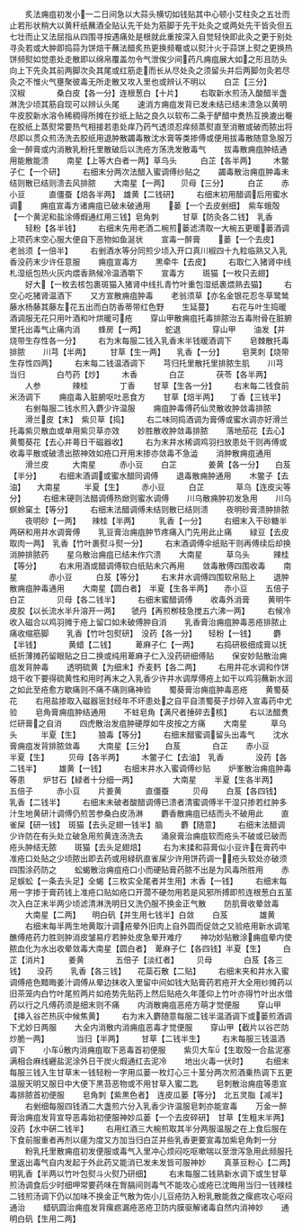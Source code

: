 <!-- { "loadSidebar": true } -->
　　炙法痈疽初发小一二日间急以大蒜头横切如钱贴其中心顿小艾柱灸之五壮而止若形状稍大以黄秆纸蘸酒全贴认先干处为筋脚于先干处灸之或两处先干皆灸但五七壮而止又法屈指从四围寻按遇痛处是根就此重按深入自觉轻快即此灸之更于别处寻灸若或大肿即捣蒜为饼焙干蘸法醋炙热更换频罨或以熨汁火于蒜饼上熨之更换热饼频熨如觉患处走散即以绵帛覆盖勿令气泄俟少间药凡痈疽展大如之形且防头向上下先灸其前两脚次灸其尾或红筋走而长从尽处灸之须留头并后两脚勿灸若尽灸之不惟火气壅聚彼毒无所走散又攻入里也或辨认不明以
　　白芷【三分】　　　汉椒　　　　桑白皮【各一分】连根葱白【十片】
　　右取新水煎汤入酸醋半盏淋洗少顷其筋自现可以辨认头尾
　　速消方痈疽发背已发未结已结未溃急以黄明牛皮胶新水溶令稀稠得所摊在抄纸上贴之良久以软布二条于酽醋中煑热互换漉出罨在胶纸上蒸熨常要热气相接若患处痒乃药气透须忍痒频蒸熨直至消散或破而脓出将尽即以贯众煎汤洗去胶纸用退肿散蠲毒散沈水膏等类掺傅或便用拔毒散随意急服万金一醉膏或内消散乳粉托里散破后以洗疮方荡洗发散毒气
　　拔毒散痈疽肿结通用能散能溃
　　南星【上等大白者一两】草乌头　　　白芷【各半两】
　　木鳖子仁【一个研】
　　右细末分两次法醋入蜜调傅纱贴之
　　蠲毒散治痈疽肿毒未结则散已结则溃去风排脓
　　大南星【一两】　　贝母【三分】　　　白芷
　　赤小豆　　　直僵蚕【焙各半两】　雄黄【二钱研】
　　右细末初用醋调后用蜜水调
　　痈疽宣毒方诸痈疽已破未破通用
　　蒌【一个去皮剉细】　紫车蛾殻【一个黄泥和盐涂傅煆通红用三钱】皂角刺　　　甘草【防灸各二钱】　乳香
　　轻粉【各半钱】
　　右细末先用老酒二椀煎蒌滤清取一大椀五更暖蒌酒调上项药末空心服大便自下恶物如鱼涎状
　　宣毒一醉膏
　　蒌【一个去皮】　　老翁须【一倍半】
　　右剉酒水等分同煎少顷入开口真川椒四十九粒临熟又入乳香没药末少许任意服
　　痈疽宣毒方
　　黒牵牛【去皮】
　　右取仁入猪肾中线札湿纸包热火灰内煨香熟候冷温酒嚼下
　　宣毒方
　　斑猫【一枚只去翅】
　　好大【一枚去核包裹斑猫入猪肾中线扎青竹叶重包湿纸裹煨熟去猫】
　　右空心吃猪肾温酒下
　　又方宣散痈疽肿毒
　　老翁须草【亦名金银花忍冬草鹭鸶藤水杨藤其藤左花五出而白防香蒂带红色野
　　生延蔓】
　　右花与叶生捣暖酒调服无花只用叶酒和叶烘暖可疮
　　穿山甲散痈疽托毒排脓治五毒附骨在脏腑里托出毒气止痛内消
　　蜂房【一两】　　　蛇退　　　　穿山甲
　　油发【并烧带生存性各一分】
　　右为末每服二钱入乳香末半钱暖酒调下
　　皂棘散托毒排脓
　　川芎【半两】　　　甘草【生一两】　　乳香【一分】
　　皂荚刺【烧带生存性四两】
　　右末每二钱温酒调下
　　芎归托里散托里排脓生肌
　　川芎　　　　当归　　　　白芍药【炒】
　　木香　　　　白芷　　　　茯苓【各半两】
　　人参　　　　辣桂　　　　丁香
　　甘草【生各一分】
　　右末每二钱食前米汤调下
　　痈疽毒入脏腑呕吐恶食方
　　甘草【焙半两】　　丁香【三钱半】
　　右剉每服二钱水煎入麝少许温服
　　痈疽肿毒傅药仙灵散收肿敛毒排脓
　　滑兰皮【末】　紫贝草【捣】
　　右二味同捣酒调为膏傅或蜜水调亦好滑兰托毒紫贝散血或单用紫贝草亦效
　　妙胜散收肿敛毒排脓
　　落地茄花【去心】　黄蜀葵花【去心并蕚日干磁器收】
　　右为末井水稀调鸡羽扫放患处干则再傅或收毒平散或破溃出脓神效如疮口开用末掺亦敛毒不急澁
　　消肿散痈疽通用
　　滑兰皮　　　大南星　　　赤小豆
　　白芷　　　　姜黄【各一分】　　白芨【半分】
　　右细末酒调或蜜水醋同调傅
　　退毒散痈肿通用
　　木鳖子【去油】　　大南星　　　半夏【生】
　　赤小豆　　　白芷　　　　草乌【连皮尖等分】
　　右细末硬则法醋调傅热焮则蜜水调傅
　　川乌散痈肿初发急用
　　川乌　　　　螟蛉窠土【等分】
　　右细末法醋调傅未结则散已结则溃
　　夜明砂膏溃肿排脓
　　夜明砂【一两】　　辣桂【半两】　　　乳香【一分】
　　右细末入干砂糖半两硏和用井水调膏傅
　　乳豆膏治痈疽肿节疼痛入门先用此止痛
　　緑豆【去皮取肉一两】　乳香【竹叶裹熨斗熨一分】
　　右末酒调傅伞纸贴干则再傅续后却换消肿排脓药
　　星乌散治痈疽已结未作穴溃
　　大南星　　　草乌头　　　辣桂【等分】
　　右末用酒或醋调傅软白纸贴未穴再用
　　敛毒散傅四围收毒
　　南星　　　　赤小豆　　　白芨【等分】
　　右末井水调傅四围软帛贴上
　　退肿散痈疽肿毒通用
　　大南星【圆白者】　半夏【生各半两】　　赤小豆
　　五倍子　　　白芷　　　　贝母【各二钱半】
　　右细末蜜醋调傅
　　收毒外消膏
　　黄明牛皮胶【以长流水半升溶开一两】　　虢丹【再煎栁枝急搅五六沸一两】
　　右候冷收入磁合以鸡羽摊于疮上留口如未破傅肿自消
　　乳香膏治痈疽肿毒恶疮排脓止痛收缩筋脚
　　乳香【竹叶包熨研】　没药【各一分】　　轻粉【一钱】
　　麝【半钱】　　　　黄蜡【二钱】　　　萆麻子仁【一两】
　　右捣研极细成膏以抚纸折薄摊药留眼贴之日二换或纯用萆麻子仁入没药研细傅贴
　　保安妙贴散治痈疽发背肿毒
　　透明硫黄【为细末】乔麦麫【各二两】
　　右用井花水调和作饼焙干收下要得硫黄性和用时再末之入乳香少许井水调厚傅疮上如干以鸡羽蘸新水润之如此至疮愈方歇痛则不痛不痛则痛神验
　　蜀葵膏治痈疽肿毒恶疮
　　黄蜀葵花
　　右用盐掺取入磁器宻封经年不坏患处之自平自溃蜀葵子炒碎入宣毒药中尤验
　　皂角膏痈疽肿结通用
　　不蛀皂角【满尺者捶碎去核】
　　右以法醋煑烂研膏之自消
　　四虎散治发疽肿硬厚如牛皮按之方痛
　　大南星　　　草乌头　　　半夏【生】
　　狼毒【等分】
　　右细末醋蜜调留头出毒气
　　沈水膏痈疽发背排脓敛毒
　　大南星【三分】　　白芨　　　　白芷
　　赤小豆　　　半夏【生】　　　贝母【各半两】
　　木鳖子仁【去油】　乳香　　　　没药【各二钱半】
　　雄黄【一钱】
　　右细末井水入蜜调傅纱贴
　　炉峯散治痈疽肿毒等患
　　炉甘石【緑者十分细一两】　　　　　大南星
　　半夏【生各半两】　　五倍子　　　赤小豆
　　片姜黄　　　直僵蚕　　　贝母
　　白芨【各四钱】　　乳香【二钱半】
　　右细末未破者酸醋调傅已溃者清蜜调傅半干湿只掺若红肿多汁生地黄研汁调傅仍煎苦参桑白皮汤淋
　　麝香散痈疽已结而头不破用此
　　直雀屎【研一钱】　斑猫【去头足翅一钱半】脑
　　麝【随意】
　　右细末法醋调少许防在有头处立破急用煎黄连汤洗去
　　涌泉膏治痈疽软而疮头不破或已破而疮头肿结无脓
　　斑猫【去头足翅焙】
　　右为末揉和蒜膏似小豆许在膏药中准疮口处贴之少顷脓出即去药或用緑矾直雀屎少许用饼药调一疮头软处亦破须四围涂药防之
　　蚣蝎散治痈疽疮口小而硬贴膏药脓不出是为风毒所胜用
　　赤足蜈蚣【一条去头足】全蝎【三枚实全尾者并生用】木香【一钱】
　　右细末每用一字掺于膏药钱上准疮口贴如疮口开濶不硬勿用若是风邪所搏即煎连根葱白五茎次入白芷末半两少顷滤清淋洗明日又洗仍服不换金正气散
　　防肌膏收晕敛毒
　　大南星【二两】　　明白矾【并生用七钱半】白敛
　　白芨　　　　雄黄
　　右细末每半两生地黄取汁调疮晕外旧肉上自外圆而促敛之又验疮用新水调笔醮傅疮药力胜则肿消皮皱易疗若肿处皮急晕开难疗
　　神功妙贴散涂痈疽晕内使脓血化为水出收晕敛毒大南星【圆白者】　萆麻子仁【各四钱】半夏【生】
　　白芷【消片】　　　姜黄　　　　五倍子【淡红者】
　　贝母　　　　白芨【各三钱】　　没药
　　乳香【各三钱】　　花蘂石散【二贴】
　　右细末夹和井水入蜜调傅疮色黯晦姜汁调傅从晕边抹收入里留中间如钱大贴膏药若疮开大全用纱摊药以旧茶笼内白竹叶尾煎两片如疮势先贴药上然后贴疮久年蓬仰上竹叶亦得竹叶出水借药以行之凡傅药须是细末则不痛
　　内消散痈疽恶疮方萌才觉便服
　　穿山甲【挿入谷芒热灰中候焦黄】
　　右为末入麝随意每服二钱半温酒调下或蒌煎酒调下尤妙日两服
　　大全内消散内消痈疽恶毒才觉便服
　　穿山甲【截片以谷芒防炒脆一两】　　　　当归【半两】
　　甘草【二钱半生】
　　右末每服三钱温酒调下
　　小车散内消痈疽取下恶毒首初便服
　　紫贝大车【生取殻一合盐泥塞满相合麻线纒盐泥涂外日干炭火煆通红去泥冷
　　地出火毒一伏时】
　　右细末每服三钱入生甘草末一钱轻粉一字用瓜蒌一枚灯心三十茎分两次煎酒乗热调下五更温服天明又服日中大便下黒苔恶物或不用甘草入蜜二匙
　　皂刺散治痈疽等患宣毒排脓首初便服
　　皂角刺【紫黒色者】　连皮瓜蒌【等分】　北五灵脂【减半】
　　右剉细每服四钱酒二大盏煎六分入乳香少许温服皂刺亦能宣毒
　　万金一醉膏治痈疽发背宣导恶毒始初便服神妙瓜蒌【一个去皮碎研】　甘草【生粗末半两】　没药【水中硏二钱半】
　　右用红酒三大椀煎取其半分两服温服之在上食后服在下食前服重者再剂以瘥为度又方加当归白芷并些乳香更要宣毒加紫皂角刺一分
　　粉乳托里散痈疽初发便服或毒气入里冲心烦闷吃呕嗽喘以至泄泻急用此频服托里返出毒气自内发起于外此药又能消已发未发皆可服神妙
　　真菉豆粉心【二两】明乳香【半两以竹叶包熨斗火熨乃研细】
　　右末每服二钱熟新水调下或生甘草煎汤调食后少时细呷常要药味在胷膈间则毒气不能攻心或疮已沈晦用当归一钱辣桂二钱煎汤调下仍以加味不换金正气散为佐小儿豆疮防入粉乳散能救之瘰疬攻心呕闷通治
　　蜡矾圆治痈疽发背瘰疬漏疮恶疮卫防内膜驱解诸毒自然内消神妙
　　通明白矾【生用二两】
